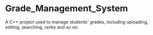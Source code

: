 # Grade_Management_System
A C++ project used to manage students' grades, including uploading, editing,  searching, ranks and so on.
